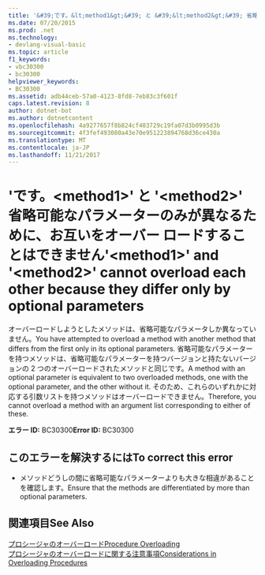 ```yaml
---
title: '&#39;です。&lt;method1&gt;&#39; と &#39;&lt;method2&gt;&#39; 省略可能なパラメーターのみが異なるために、お互いをオーバー ロードすることはできません'
ms.date: 07/20/2015
ms.prod: .net
ms.technology:
- devlang-visual-basic
ms.topic: article
f1_keywords:
- vbc30300
- bc30300
helpviewer_keywords:
- BC30300
ms.assetid: adb44ceb-57a0-4123-8fd8-7eb83c3f601f
caps.latest.revision: 8
author: dotnet-bot
ms.author: dotnetcontent
ms.openlocfilehash: 4a9277657f8b824cf403729c19fa07d3b0995d3b
ms.sourcegitcommit: 4f3fef493080a43e70e951223894768d36ce430a
ms.translationtype: MT
ms.contentlocale: ja-JP
ms.lasthandoff: 11/21/2017
---
```

# <a name="39ltmethod1gt39-and-39ltmethod2gt39-cannot-overload-each-other-because-they-differ-only-by-optional-parameters"></a><span data-ttu-id="fd672-102">&#39;です。&lt;method1&gt;&#39; と &#39;&lt;method2&gt;&#39; 省略可能なパラメーターのみが異なるために、お互いをオーバー ロードすることはできません</span><span class="sxs-lookup"><span data-stu-id="fd672-102">&#39;&lt;method1&gt;&#39; and &#39;&lt;method2&gt;&#39; cannot overload each other because they differ only by optional parameters</span></span>
<span data-ttu-id="fd672-103">オーバーロードしようとしたメソッドは、省略可能なパラメータしか異なっていません。</span><span class="sxs-lookup"><span data-stu-id="fd672-103">You have attempted to overload a method with another method that differs from the first only in its optional parameters.</span></span> <span data-ttu-id="fd672-104">省略可能なパラメーターを持つメソッドは、省略可能なパラメーターを持つバージョンと持たないバージョンの 2 つのオーバーロードされたメソッドと同じです。</span><span class="sxs-lookup"><span data-stu-id="fd672-104">A method with an optional parameter is equivalent to two overloaded methods, one with the optional parameter, and the other without it.</span></span> <span data-ttu-id="fd672-105">そのため、これらのいずれかに対応する引数リストを持つメソッドはオーバーロードできません。</span><span class="sxs-lookup"><span data-stu-id="fd672-105">Therefore, you cannot overload a method with an argument list corresponding to either of these.</span></span>  
  
 <span data-ttu-id="fd672-106">**エラー ID:** BC30300</span><span class="sxs-lookup"><span data-stu-id="fd672-106">**Error ID:** BC30300</span></span>  
  
## <a name="to-correct-this-error"></a><span data-ttu-id="fd672-107">このエラーを解決するには</span><span class="sxs-lookup"><span data-stu-id="fd672-107">To correct this error</span></span>  
  
-   <span data-ttu-id="fd672-108">メソッドどうしの間に省略可能なパラメーターよりも大きな相違があることを確認します。</span><span class="sxs-lookup"><span data-stu-id="fd672-108">Ensure that the methods are differentiated by more than optional parameters.</span></span>  
  
## <a name="see-also"></a><span data-ttu-id="fd672-109">関連項目</span><span class="sxs-lookup"><span data-stu-id="fd672-109">See Also</span></span>  
 [<span data-ttu-id="fd672-110">プロシージャのオーバーロード</span><span class="sxs-lookup"><span data-stu-id="fd672-110">Procedure Overloading</span></span>](../../visual-basic/programming-guide/language-features/procedures/procedure-overloading.md)  
 [<span data-ttu-id="fd672-111">プロシージャのオーバーロードに関する注意事項</span><span class="sxs-lookup"><span data-stu-id="fd672-111">Considerations in Overloading Procedures</span></span>](../../visual-basic/programming-guide/language-features/procedures/considerations-in-overloading-procedures.md)
